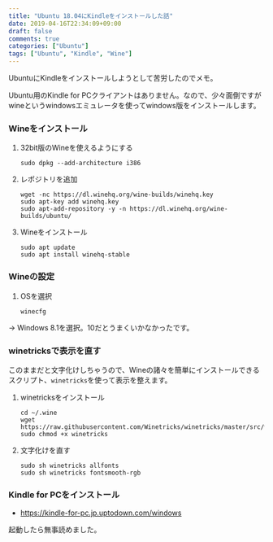 ```yaml
---
title: "Ubuntu 18.04にKindleをインストールした話"
date: 2019-04-16T22:34:09+09:00
draft: false
comments: true
categories: ["Ubuntu"]
tags: ["Ubuntu", "Kindle", "Wine"]
---
```


UbuntuにKindleをインストールしようとして苦労したのでメモ。

Ubuntu用のKindle for PCクライアントはありません。なので、少々面倒ですがwineというwindowsエミュレータを使ってwindows版をインストールします。

 <!--more-->

### Wineをインストール

1. 32bit版のWineを使えるようにする

    ```
    sudo dpkg --add-architecture i386
    ```

2. レポジトリを追加

    ```
    wget -nc https://dl.winehq.org/wine-builds/winehq.key
    sudo apt-key add winehq.key
    sudo apt-add-repository -y -n https://dl.winehq.org/wine-builds/ubuntu/
    ```

3. Wineをインストール

    ```
    sudo apt update
    sudo apt install winehq-stable
    ```

### Wineの設定

1. OSを選択

    ```
    winecfg
    ```

→ Windows 8.1を選択。10だとうまくいかなかったです。

### winetricksで表示を直す

このままだと文字化けしちゃうので、Wineの諸々を簡単にインストールできるスクリプト、`winetricks`を使って表示を整えます。

1. winetricksをインストール

    ```
    cd ~/.wine
    wget https://raw.githubusercontent.com/Winetricks/winetricks/master/src/winetricks
    sudo chmod +x winetricks
    ```

2. 文字化けを直す

    ```
    sudo sh winetricks allfonts
    sudo sh winetricks fontsmooth-rgb
    ```

### Kindle for PCをインストール

- https://kindle-for-pc.jp.uptodown.com/windows

起動したら無事読めました。

